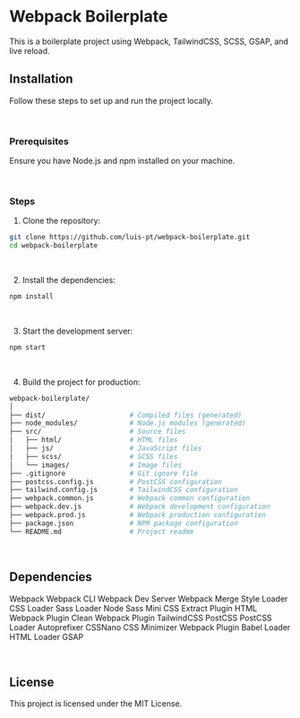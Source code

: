


# Webpack Boilerplate

This is a boilerplate project using Webpack, TailwindCSS, SCSS, GSAP, and live reload.

## Installation

Follow these steps to set up and run the project locally.

&nbsp; 

### Prerequisites

Ensure you have Node.js and npm installed on your machine.

&nbsp; 

### Steps

1. Clone the repository:

```bash
git clone https://github.com/luis-pt/webpack-boilerplate.git
cd webpack-boilerplate
```

&nbsp; 

2. Install the dependencies:

```bash
npm install
```

&nbsp; 

3. Start the development server:
```bash
npm start
```

&nbsp; 

4. Build the project for production:

```bash
webpack-boilerplate/
│
├── dist/                     # Compiled files (generated)
├── node_modules/             # Node.js modules (generated)
├── src/                      # Source files
│   ├── html/                 # HTML files
│   ├── js/                   # JavaScript files
│   ├── scss/                 # SCSS files
│   └── images/               # Image files
├── .gitignore                # Git ignore file
├── postcss.config.js         # PostCSS configuration
├── tailwind.config.js        # TailwindCSS configuration
├── webpack.common.js         # Webpack common configuration
├── webpack.dev.js            # Webpack development configuration
├── webpack.prod.js           # Webpack production configuration
├── package.json              # NPM package configuration
└── README.md                 # Project readme

```

&nbsp; 

## Dependencies

Webpack
Webpack CLI
Webpack Dev Server
Webpack Merge
Style Loader
CSS Loader
Sass Loader
Node Sass
Mini CSS Extract Plugin
HTML Webpack Plugin
Clean Webpack Plugin
TailwindCSS
PostCSS
PostCSS Loader
Autoprefixer
CSSNano
CSS Minimizer Webpack Plugin
Babel Loader
HTML Loader
GSAP

&nbsp; 

## License
This project is licensed under the MIT License.
